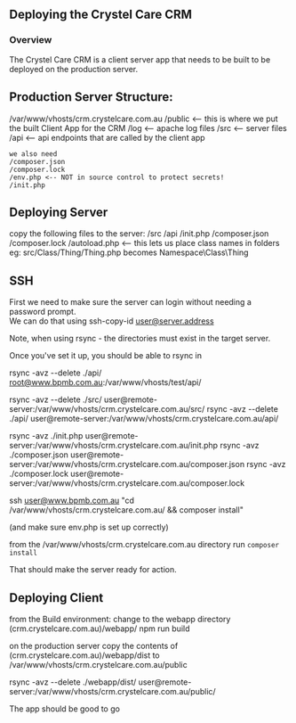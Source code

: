 ## Deploying the Crystel Care CRM

### Overview
The Crystel Care CRM is a client server app that needs to be built to be deployed on the production server.

## Production Server Structure:

/var/www/vhosts/crm.crystelcare.com.au
    /public <-- this is where we put the built Client App for the CRM
    /log <-- apache log files
    /src <-- server files
    /api <-- api endpoints that are called by the client app

    we also need 
    /composer.json
    /composer.lock
    /env.php <-- NOT in source control to protect secrets!
    /init.php

## Deploying Server
copy the following files to the server:
/src
/api
/init.php
/composer.json
/composer.lock
/autoload.php <-- this lets us place class names in folders eg: src/Class/Thing/Thing.php becomes Namespace\Class\Thing

## SSH 
First we need to make sure the server can login without needing a password prompt.  
We can do that using ssh-copy-id user@server.address

Note, when using rsync - the directories must exist in the target server.

Once you've set it up, you should be able to rsync in

rsync -avz --delete ./api/ root@www.bpmb.com.au:/var/www/vhosts/test/api/

rsync -avz --delete ./src/ user@remote-server:/var/www/vhosts/crm.crystelcare.com.au/src/
rsync -avz --delete ./api/ user@remote-server:/var/www/vhosts/crm.crystelcare.com.au/api/


rsync -avz ./init.php user@remote-server:/var/www/vhosts/crm.crystelcare.com.au/init.php
rsync -avz ./composer.json user@remote-server:/var/www/vhosts/crm.crystelcare.com.au/composer.json
rsync -avz ./composer.lock user@remote-server:/var/www/vhosts/crm.crystelcare.com.au/composer.lock

ssh user@www.bpmb.com.au "cd /var/www/vhosts/crm.crystelcare.com.au/ && composer install"

(and make sure env.php is set up correctly)

from the /var/www/vhosts/crm.crystelcare.com.au directory run `composer install`

That should make the server ready for action.

## Deploying Client
from the Build environment:
change to the webapp directory
(crm.crystelcare.com.au)/webapp/
npm run build

on the production server
copy the contents of (crm.crystelcare.com.au)/webapp/dist to /var/www/vhosts/crm.crystelcare.com.au/public


rsync -avz --delete ./webapp/dist/ user@remote-server:/var/www/vhosts/crm.crystelcare.com.au/public/


The app should be good to go